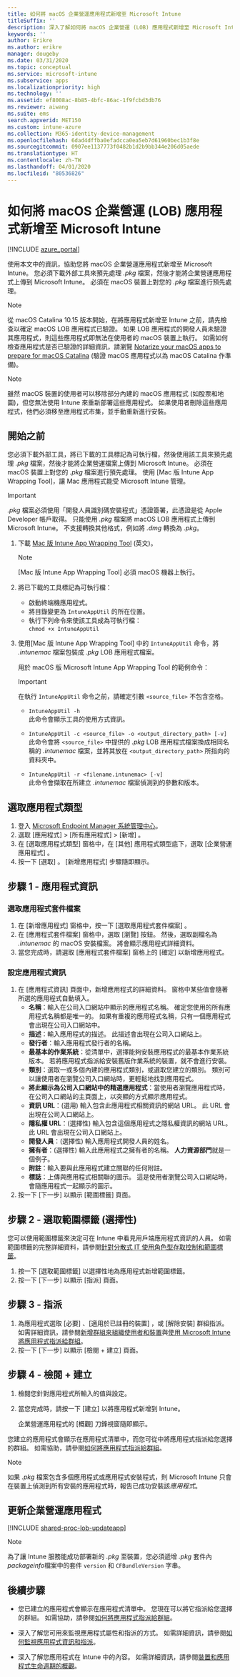 ```yaml
---
title: 如何將 macOS 企業營運應用程式新增至 Microsoft Intune
titleSuffix: ''
description: 深入了解如何將 macOS 企業營運 (LOB) 應用程式新增至 Microsoft Intune。
keywords: ''
author: Erikre
ms.author: erikre
manager: dougeby
ms.date: 03/31/2020
ms.topic: conceptual
ms.service: microsoft-intune
ms.subservice: apps
ms.localizationpriority: high
ms.technology: ''
ms.assetid: ef8008ac-8b85-4bfc-86ac-1f9fcbd3db76
ms.reviewer: aiwang
ms.suite: ems
search.appverid: MET150
ms.custom: intune-azure
ms.collection: M365-identity-device-management
ms.openlocfilehash: 6dad4dffba0efadcca0ea5eb7d61960bec1b3f8e
ms.sourcegitcommit: 0907ee1137773f0482b1d2b9bb344e206d05aede
ms.translationtype: HT
ms.contentlocale: zh-TW
ms.lasthandoff: 04/01/2020
ms.locfileid: "80536826"
---
```

# <a name="how-to-add-macos-line-of-business-lob-apps-to-microsoft-intune"></a>如何將 macOS 企業營運 (LOB) 應用程式新增至 Microsoft Intune

[!INCLUDE [azure_portal](../includes/azure_portal.md)]

使用本文中的資訊，協助您將 macOS 企業營運應用程式新增至 Microsoft Intune。 您必須下載外部工具來預先處理 *.pkg* 檔案，然後才能將企業營運應用程式上傳到 Microsoft Intune。 必須在 macOS 裝置上對您的 *.pkg* 檔案進行預先處理。

> [!NOTE]
> 從 macOS Catalina 10.15 版本開始，在將應用程式新增至 Intune 之前，請先檢查以確定 macOS LOB 應用程式已驗證。 如果 LOB 應用程式的開發人員未驗證其應用程式，則這些應用程式即無法在使用者的 macOS 裝置上執行。 如需如何檢查應用程式是否已驗證的詳細資訊，請瀏覽 [Notarize your macOS apps to prepare for macOS Catalina](https://techcommunity.microsoft.com/t5/Intune-Customer-Success/Support-Tip-Notarizing-your-macOS-apps-to-prepare-for-macOS/ba-p/808579) (驗證 macOS 應用程式以為 macOS Catalina 作準備)。

> [!NOTE]
> 雖然 macOS 裝置的使用者可以移除部分內建的 macOS 應用程式 (如股票和地圖)，但您無法使用 Intune 來重新部署這些應用程式。 如果使用者刪除這些應用程式，他們必須移至應用程式市集，並手動重新進行安裝。

## <a name="before-your-start"></a>開始之前

您必須下載外部工具，將已下載的工具標記為可執行檔，然後使用該工具來預先處理 *.pkg* 檔案，然後才能將企業營運檔案上傳到 Microsoft Intune。 必須在 macOS 裝置上對您的 *.pkg* 檔案進行預先處理。 使用 [Mac 版 Intune App Wrapping Tool]，讓 Mac 應用程式能受 Microsoft Intune 管理。

> [!IMPORTANT]
> *.pkg* 檔案必須使用「開發人員識別碼安裝程式」憑證簽署，此憑證是從 Apple Developer 帳戶取得。 只能使用 *.pkg* 檔案將 macOS LOB 應用程式上傳到 Microsoft Intune。 不支援轉換其他格式，例如將 *.dmg* 轉換為 *.pkg*。
>

1. 下載 [Mac 版 Intune App Wrapping Tool](https://github.com/msintuneappsdk/intune-app-wrapping-tool-mac) \(英文\)。

    > [!NOTE]
    > [Mac 版 Intune App Wrapping Tool]  必須 macOS 機器上執行。 

2. 將已下載的工具標記為可執行檔：
   - 啟動終端機應用程式。
   - 將目錄變更為 `IntuneAppUtil` 的所在位置。
   - 執行下列命令來使該工具成為可執行檔：<br> 
       `chmod +x IntuneAppUtil`

3. 使用[Mac 版 Intune App Wrapping Tool]  中的 `IntuneAppUtil` 命令，將 *.intunemac* 檔案包裝成 *.pkg* LOB 應用程式檔案。<br>

    用於 macOS 版 Microsoft Intune App Wrapping Tool 的範例命令：
    > [!IMPORTANT]
    > 在執行 `IntuneAppUtil` 命令之前，請確定引數 `<source_file>` 不包含空格。

    - `IntuneAppUtil -h`<br>
    此命令會顯示工具的使用方式資訊。
    
    - `IntuneAppUtil -c <source_file> -o <output_directory_path> [-v]`<br>
    此命令會將 `<source_file>` 中提供的 *.pkg* LOB 應用程式檔案換成相同名稱的 *.intunemac* 檔案，並將其放在 `<output_directory_path>` 所指向的資料夾中。
    
    - `IntuneAppUtil -r <filename.intunemac> [-v]`<br>
    此命令會擷取在所建立 *.intunemac* 檔案偵測到的參數和版本。

## <a name="select-the-app-type"></a>選取應用程式類型

1. 登入 [Microsoft Endpoint Manager 系統管理中心](https://go.microsoft.com/fwlink/?linkid=2109431)。
2. 選取 [應用程式]   > [所有應用程式]   > [新增]  。
3. 在 [選取應用程式類型]  窗格中，在 [其他]  應用程式類型底下，選取 [企業營運應用程式]  。
4. 按一下 [選取]  。 [新增應用程式]  步驟隨即顯示。

## <a name="step-1---app-information"></a>步驟 1 - 應用程式資訊

### <a name="select-the-app-package-file"></a>選取應用程式套件檔案

1. 在 [新增應用程式]  窗格中，按一下 [選取應用程式套件檔案]  。 
2. 在 [應用程式套件檔案]  窗格中，選取 [瀏覽] 按鈕。 然後，選取副檔名為 *.intunemac* 的 macOS 安裝檔案。
   將會顯示應用程式詳細資料。
3. 當您完成時，請選取 [應用程式套件檔案]  窗格上的 [確定]  以新增應用程式。

### <a name="set-app-information"></a>設定應用程式資訊

1. 在 [應用程式資訊]  頁面中，新增應用程式的詳細資料。 窗格中某些值會隨著所選的應用程式自動填入。
    - **名稱**：輸入在公司入口網站中顯示的應用程式名稱。 確定您使用的所有應用程式名稱都是唯一的。 如果有重複的應用程式名稱，只有一個應用程式會出現在公司入口網站中。
    - **描述**：輸入應用程式的描述。 此描述會出現在公司入口網站上。
    - **發行者**：輸入應用程式發行者的名稱。
    - **最基本的作業系統**：從清單中，選擇能夠安裝應用程式的最基本作業系統版本。 若將應用程式指派給安裝舊版作業系統的裝置，就不會進行安裝。
    - **類別**：選取一或多個內建的應用程式類別，或選取您建立的類別。 類別可以讓使用者在瀏覽公司入口網站時，更輕鬆地找到應用程式。
    - **將此顯示為公司入口網站中的精選應用程式**：當使用者瀏覽應用程式時，在公司入口網站的主頁面上，以突顯的方式顯示應用程式。
    - **資訊 URL**：(選用) 輸入包含此應用程式相關資訊的網站 URL。 此 URL 會出現在公司入口網站上。
    - **隱私權 URL**：(選擇性) 輸入包含這個應用程式之隱私權資訊的網站 URL。 此 URL 會出現在公司入口網站上。
    - **開發人員**：(選擇性) 輸入應用程式開發人員的姓名。
    - **擁有者**：(選擇性) 輸入此應用程式之擁有者的名稱。 **人力資源部門**就是一個例子。
    - **附註**：輸入要與此應用程式建立關聯的任何附註。
    - **標誌**：上傳與應用程式相關聯的圖示。 這是使用者瀏覽公司入口網站時，會隨應用程式一起顯示的圖示。
2. 按一下 [下一步]  以顯示 [範圍標籤]  頁面。

## <a name="step-2---select-scope-tags-optional"></a>步驟 2 - 選取範圍標籤 (選擇性)

您可以使用範圍標籤來決定可在 Intune 中看見用戶端應用程式資訊的人員。 如需範圍標籤的完整詳細資料，請參閱[針對分散式 IT 使用角色型存取控制和範圍標籤](../fundamentals/scope-tags.md)。

1. 按一下 [選取範圍標籤]  以選擇性地為應用程式新增範圍標籤。 
2. 按一下 [下一步]  以顯示 [指派]  頁面。

## <a name="step-3---assignments"></a>步驟 3 - 指派

1. 為應用程式選取 [必要]  、[適用於已註冊的裝置]  ，或 [解除安裝]  群組指派。 如需詳細資訊，請參閱[新增群組來組織使用者和裝置](../fundamentals/groups-add.md)與[使用 Microsoft Intune 將應用程式指派給群組](apps-deploy.md)。
2. 按一下 [下一步]  以顯示 [檢閱 + 建立]  頁面。 

## <a name="step-4---review--create"></a>步驟 4 - 檢閱 + 建立

1. 檢閱您針對應用程式所輸入的值與設定。
2. 當您完成時，請按一下 [建立]  以將應用程式新增到 Intune。

    企業營運應用程式的 [概觀]  刀鋒視窗隨即顯示。

您建立的應用程式會顯示在應用程式清單中，而您可從中將應用程式指派給您選擇的群組。 如需協助，請參閱[如何將應用程式指派給群組](apps-deploy.md)。

> [!NOTE]
> 如果 *.pkg* 檔案包含多個應用程式或應用程式安裝程式，則 Microsoft Intune 只會在裝置上偵測到所有安裝的應用程式時，報告已成功安裝該*應用程式*。

## <a name="update-a-line-of-business-app"></a>更新企業營運應用程式

[!INCLUDE [shared-proc-lob-updateapp](../includes/shared-proc-lob-updateapp.md)]

> [!NOTE]
> 為了讓 Intune 服務能成功部署新的 *.pkg* 至裝置，您必須遞增 *.pkg* 套件內 *packageinfo*檔案中的套件 `version` 和 `CFBundleVersion` 字串。

## <a name="next-steps"></a>後續步驟

- 您已建立的應用程式會顯示在應用程式清單中。 您現在可以將它指派給您選擇的群組。 如需協助，請參閱[如何將應用程式指派給群組](apps-deploy.md)。

- 深入了解您可用來監視應用程式屬性和指派的方式。 如需詳細資訊，請參閱[如何監視應用程式資訊和指派](apps-monitor.md)。

- 深入了解您應用程式在 Intune 中的內容。 如需詳細資訊，請參閱[裝置和應用程式生命週期的概觀](../fundamentals/device-lifecycle.md)。

